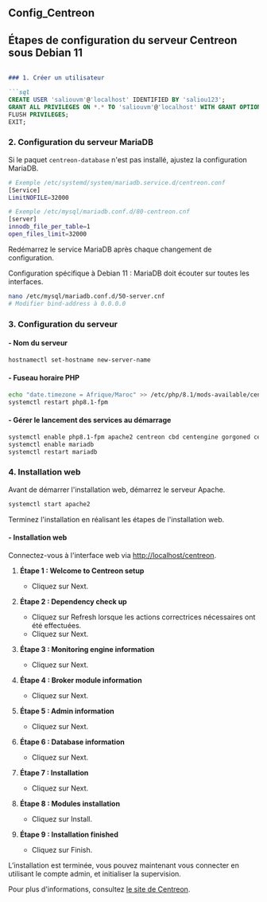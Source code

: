 ## Config_Centreon
## Étapes de configuration du serveur Centreon sous Debian 11
```markdown

### 1. Créer un utilisateur

```sql
CREATE USER 'saliouvm'@'localhost' IDENTIFIED BY 'saliou123';
GRANT ALL PRIVILEGES ON *.* TO 'saliouvm'@'localhost' WITH GRANT OPTION;
FLUSH PRIVILEGES;
EXIT;
```

### 2. Configuration du serveur MariaDB

Si le paquet `centreon-database` n'est pas installé, ajustez la configuration MariaDB.

```bash
# Exemple /etc/systemd/system/mariadb.service.d/centreon.conf
[Service]
LimitNOFILE=32000

# Exemple /etc/mysql/mariadb.conf.d/80-centreon.cnf
[server]
innodb_file_per_table=1
open_files_limit=32000
```

Redémarrez le service MariaDB après chaque changement de configuration.

Configuration spécifique à Debian 11 : MariaDB doit écouter sur toutes les interfaces.

```bash
nano /etc/mysql/mariadb.conf.d/50-server.cnf
# Modifier bind-address à 0.0.0.0
```

### 3. Configuration du serveur

#### - Nom du serveur

```bash
hostnamectl set-hostname new-server-name
```

#### - Fuseau horaire PHP

```bash
echo "date.timezone = Afrique/Maroc" >> /etc/php/8.1/mods-available/centreon.ini
systemctl restart php8.1-fpm
```

#### - Gérer le lancement des services au démarrage

```bash
systemctl enable php8.1-fpm apache2 centreon cbd centengine gorgoned centreontrapd snmpd snmptrapd
systemctl enable mariadb
systemctl restart mariadb
```

### 4. Installation web

Avant de démarrer l'installation web, démarrez le serveur Apache.

```bash
systemctl start apache2
```

Terminez l'installation en réalisant les étapes de l'installation web.

#### - Installation web

Connectez-vous à l'interface web via [http://localhost/centreon](http://localhost/centreon).

1. **Étape 1 : Welcome to Centreon setup**
   - Cliquez sur Next.

2. **Étape 2 : Dependency check up**
   - Cliquez sur Refresh lorsque les actions correctrices nécessaires ont été effectuées.
   - Cliquez sur Next.

3. **Étape 3 : Monitoring engine information**
   - Cliquez sur Next.

4. **Étape 4 : Broker module information**
   - Cliquez sur Next.

5. **Étape 5 : Admin information**
   - Cliquez sur Next.

6. **Étape 6 : Database information**
   - Cliquez sur Next.

7. **Étape 7 : Installation**
   - Cliquez sur Next.

8. **Étape 8 : Modules installation**
   - Cliquez sur Install.

9. **Étape 9 : Installation finished**
   - Cliquez sur Finish.

L’installation est terminée, vous pouvez maintenant vous connecter en utilisant le compte admin, et initialiser la supervision.

Pour plus d'informations, consultez [le site de Centreon](https://www.centreon.com/fr/).
